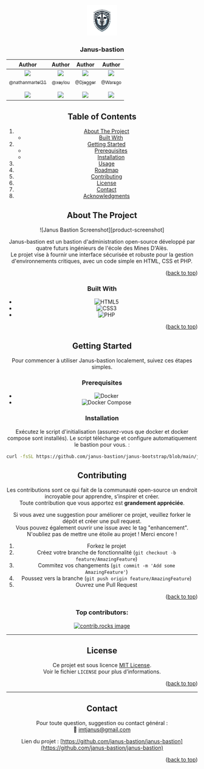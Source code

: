 <a id="readme-top"></a> 

<br />
<div align="center">
  <a href="https://github.com/janus-bastion">
    <img src="https://github.com/janus-bastion/janus-frontend/blob/main/janus-website/janus-logo.png" alt="Janus Bastion Logo" width="80" height="80">
  </a>

<h3 align="center">Janus-bastion</h3>

| Author | Author | Author | Author |
| :-----: | :-----: | :-----: | :-----: |
| [<img src="https://github.com/nathanmartel21.png?size=115" width=115><br><sub>@nathanmartel21</sub>](https://github.com/nathanmartel21) <br><br> [![](https://img.shields.io/badge/sponsor-30363D?style=for-the-badge&logo=GitHub-Sponsors&logoColor=#white)](https://github.com/sponsors/nathanmartel21) | [<img src="https://github.com/xeylou.png?size=115" width=115><br><sub>@xeylou</sub>](https://github.com/xeylou) <br><br> [![](https://img.shields.io/badge/sponsor-30363D?style=for-the-badge&logo=GitHub-Sponsors&logoColor=#white)](https://github.com/sponsors/xeylou) | [<img src="https://github.com/Djegger.png?size=115" width=115><br><sub>@Djegger</sub>](https://github.com/Djegger) <br><br> [![](https://img.shields.io/badge/sponsor-30363D?style=for-the-badge&logo=GitHub-Sponsors&logoColor=#white)](https://github.com/sponsors/Djegger) | [<img src="https://github.com/Warsgo.png?size=115" width=115><br><sub>@Warsgo</sub>](https://github.com/Warsgo) <br><br> [![](https://img.shields.io/badge/sponsor-30363D?style=for-the-badge&logo=GitHub-Sponsors&logoColor=#white)](https://github.com/sponsors/Warsgo)|    

  ## Table of Contents
  <ol>
    <li>
      <a href="#about-the-project">About The Project</a>
      <ul>
        <li><a href="#built-with">Built With</a></li>
      </ul>
    </li>
    <li>
      <a href="#getting-started">Getting Started</a>
      <ul>
        <li><a href="#prerequisites">Prerequisites</a></li>
        <li><a href="#installation">Installation</a></li>
      </ul>
    </li>
    <li><a href="#usage">Usage</a></li>
    <li><a href="#roadmap">Roadmap</a></li>
    <li><a href="#contributing">Contributing</a></li>
    <li><a href="#license">License</a></li>
    <li><a href="#contact">Contact</a></li>
    <li><a href="#acknowledgments">Acknowledgments</a></li>
  </ol>

## About The Project

![Janus Bastion Screenshot][product-screenshot]

Janus-bastion est un bastion d'administration open-source développé par quatre futurs ingénieurs de l'école des Mines D'Alès.  
Le projet vise à fournir une interface sécurisée et robuste pour la gestion d'environnements critiques, avec un code simple en HTML, CSS et PHP.

<p align="right">(<a href="#readme-top">back to top</a>)</p>

### Built With

* ![HTML5](https://img.shields.io/badge/HTML5-E34F26?style=for-the-badge&logo=html5&logoColor=white)  
* ![CSS3](https://img.shields.io/badge/CSS3-1572B6?style=for-the-badge&logo=css3&logoColor=white)  
* ![PHP](https://img.shields.io/badge/PHP-777BB4?style=for-the-badge&logo=php&logoColor=white)  


<p align="right">(<a href="#readme-top">back to top</a>)</p>

## Getting Started

Pour commencer à utiliser Janus-bastion localement, suivez ces étapes simples.

### Prerequisites

* ![Docker](https://img.shields.io/badge/Docker-2CA5E0?style=for-the-badge&logo=docker&logoColor=white)
* ![Docker Compose](https://img.shields.io/badge/Docker%20Compose-2496ED?style=for-the-badge&logo=docker&logoColor=white)

### Installation

Exécutez le script d'initialisation (assurez-vous que docker et docker compose sont installés). Le script télécharge et configure automatiquement le bastion pour vous.
 :

```sh
curl -fsSL https://github.com/janus-bastion/janus-bootstrap/blob/main/janus-init.sh | sh
```

## Contributing

Les contributions sont ce qui fait de la communauté open-source un endroit incroyable pour apprendre, s’inspirer et créer.  
Toute contribution que vous apportez est **grandement appréciée**.

Si vous avez une suggestion pour améliorer ce projet, veuillez forker le dépôt et créer une pull request.  
Vous pouvez également ouvrir une issue avec le tag "enhancement".  
N'oubliez pas de mettre une étoile au projet ! Merci encore !

1. Forkez le projet
2. Créez votre branche de fonctionnalité (`git checkout -b feature/AmazingFeature`)
3. Commitez vos changements (`git commit -m 'Add some AmazingFeature'`)
4. Poussez vers la branche (`git push origin feature/AmazingFeature`)
5. Ouvrez une Pull Request

<p align="right">(<a href="#readme-top">back to top</a>)</p>

### Top contributors:

<a href="https://github.com/janus-bastion/janus-bastion/graphs/contributors">
  <img src="https://contrib.rocks/image?repo=janus-bastion/janus-bastion" alt="contrib.rocks image" />
</a>

---

## License

Ce projet est sous licence [MIT License](https://github.com/janus-bastion/.github/blob/main/LICENSE).  
Voir le fichier `LICENSE` pour plus d’informations.

<p align="right">(<a href="#readme-top">back to top</a>)</p>

---

## Contact

Pour toute question, suggestion ou contact général :  
📧 imtjanus@gmail.com

Lien du projet : [https://github.com/janus-bastion/janus-bastion](https://github.com/janus-bastion/janus-bastion)

<p align="right">(<a href="#readme-top">back to top</a>)</p>



  







